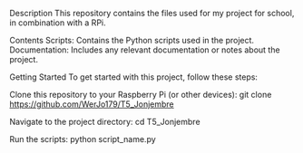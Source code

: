Description
This repository contains the files used for my project for school, in combination with a RPi.

Contents
Scripts: Contains the Python scripts used in the project.
Documentation: Includes any relevant documentation or notes about the project.

Getting Started
To get started with this project, follow these steps:

Clone this repository to your Raspberry Pi (or other devices):
git clone https://github.com/WerJo179/T5_Jonjembre

Navigate to the project directory:
cd T5_Jonjembre

Run the scripts:
python script_name.py
